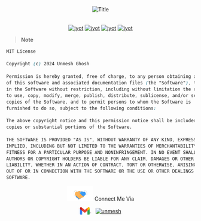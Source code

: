 <div align="center">
  <img src="https://readme-typing-svg.herokuapp.com?font=Architects+Daughter&color=%2338C2FF&size=50&center=true&vCenter=true&height=60&width=600&lines=Hey!+I'm+Unmesh+Ghosh;Welcome+to+my+profile!" alt="Title">


</div>


  <br>
 
<p align="center">
  <a href="https://leetcode.com/Unmesh2005/" target="_blank"><img align="center" src="https://assets.leetcode.com/static_assets/marketing/2024.gif" alt="jyot" height="200" width="200" /></a>
  <a href="https://leetcode.com/Unmesh2005/" target="_blank"><img align="center" src="https://assets.leetcode.com/static_assets/marketing/2024-200.gif" alt="jyot" height="200" width="200" /></a>
  <a href="https://leetcode.com/Unmesh2005/" target="_blank"><img align="center" src="https://assets.leetcode.com/static_assets/marketing/2024-100-new.gif" alt="jyot" height="200" width="200" /></a>
  <a href="https://leetcode.com/Unmesh2005/" target="_blank"><img align="center" src="https://assets.leetcode.com/static_assets/marketing/2024-50.gif" alt="jyot" height="200" width="200" /></a>
</p>

> **Note**

```css
MIT License

Copyright (c) 2024 Unmesh Ghosh

Permission is hereby granted, free of charge, to any person obtaining a copy
of this software and associated documentation files (the "Software"), to deal
in the Software without restriction, including without limitation the rights
to use, copy, modify, merge, publish, distribute, sublicense, and/or sell
copies of the Software, and to permit persons to whom the Software is
furnished to do so, subject to the following conditions:

The above copyright notice and this permission notice shall be included in all
copies or substantial portions of the Software.

THE SOFTWARE IS PROVIDED "AS IS", WITHOUT WARRANTY OF ANY KIND, EXPRESS OR
IMPLIED, INCLUDING BUT NOT LIMITED TO THE WARRANTIES OF MERCHANTABILITY,
FITNESS FOR A PARTICULAR PURPOSE AND NONINFRINGEMENT. IN NO EVENT SHALL THE
AUTHORS OR COPYRIGHT HOLDERS BE LIABLE FOR ANY CLAIM, DAMAGES OR OTHER
LIABILITY, WHETHER IN AN ACTION OF CONTRACT, TORT OR OTHERWISE, ARISING FROM,
OUT OF OR IN CONNECTION WITH THE SOFTWARE OR THE USE OR OTHER DEALINGS IN THE
SOFTWARE.
```

<div align="center">

 <img src='https://raw.githubusercontent.com/ashu-guo/ashu-guo/main/assets/handshake.gif' width="70px" height="40px"> Connect Me Via



<div align="center">

  <a href="mailto:unmesh.280@gmail.com" >
    <img align="center" alt="Unmesh | Gmail" width="26px" src="https://raw.githubusercontent.com/ashu-guo/ashu-guo/master/assets/gmail.svg" />
  </a> &nbsp;&nbsp;
  <a href="https://twitter.com/@Unmesh100" target="blank"><img align="center" src="https://raw.githubusercontent.com/rahuldkjain/github-profile-readme-generator/master/src/images/icons/Social/twitter.svg" alt="unmesh" height="30" width="40" /></a>
